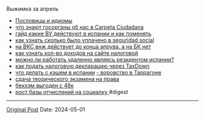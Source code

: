 Выжимка за апрель

- [Пословицы и идиомы](2059.md)
- [что знают госорганы об нас в Carpeta Ciudadana](2070.md)
- [гайд какие ВУ действуют в испании и как поменять](2081.md)
- [как узнать сколько было уплачено в seguridad social](2092.md)
- [на ВКС внж действует до конца апрува, а на БК нет](2104.md)
- [как узнать кол-во доходов на сайте налоговой](2105.md)
- [можно ли работать удаленно являясь резидентом испании?](2106.md)
- [как подать налоговую декларацию через TaxDown](2111.md)
- [что делать с кэшем в испании](2112.md)
[- воровство в Таррагоне](2103.md)
- [сдача теорического экзамена на права](2128.md)
- [бекхэм выгоден с 48к](2131.md)
- [рост базы отчислений на социалку
](2147.md)
#digest

---
[Original Post](https://t.me/lev2tarragona/2157)
Date: 2024-05-01
